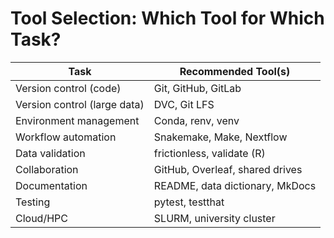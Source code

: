 # Tool Selection: Which Tool for Which Task?

| Task                        | Recommended Tool(s)         |
|-----------------------------|-----------------------------|
| Version control (code)      | Git, GitHub, GitLab         |
| Version control (large data)| DVC, Git LFS                |
| Environment management      | Conda, renv, venv           |
| Workflow automation         | Snakemake, Make, Nextflow   |
| Data validation             | frictionless, validate (R)  |
| Collaboration               | GitHub, Overleaf, shared drives |
| Documentation               | README, data dictionary, MkDocs |
| Testing                     | pytest, testthat            |
| Cloud/HPC                   | SLURM, university cluster    |

